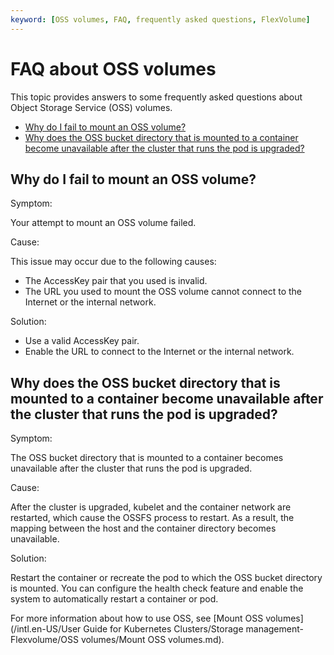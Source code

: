 ```yaml
---
keyword: [OSS volumes, FAQ, frequently asked questions, FlexVolume]
---
```


# FAQ about OSS volumes

This topic provides answers to some frequently asked questions about Object Storage Service \(OSS\) volumes.

-   [Why do I fail to mount an OSS volume?](#section_td0_7vk_92o)
-   [Why does the OSS bucket directory that is mounted to a container become unavailable after the cluster that runs the pod is upgraded?](#section_n33_3bc_3jb)

## Why do I fail to mount an OSS volume?

Symptom:

Your attempt to mount an OSS volume failed.

Cause:

This issue may occur due to the following causes:

-   The AccessKey pair that you used is invalid.
-   The URL you used to mount the OSS volume cannot connect to the Internet or the internal network.

Solution:

-   Use a valid AccessKey pair.
-   Enable the URL to connect to the Internet or the internal network.

## Why does the OSS bucket directory that is mounted to a container become unavailable after the cluster that runs the pod is upgraded?

Symptom:

The OSS bucket directory that is mounted to a container becomes unavailable after the cluster that runs the pod is upgraded.

Cause:

After the cluster is upgraded, kubelet and the container network are restarted, which cause the OSSFS process to restart. As a result, the mapping between the host and the container directory becomes unavailable.

Solution:

Restart the container or recreate the pod to which the OSS bucket directory is mounted. You can configure the health check feature and enable the system to automatically restart a container or pod.

For more information about how to use OSS, see [Mount OSS volumes](/intl.en-US/User Guide for Kubernetes Clusters/Storage management-Flexvolume/OSS volumes/Mount OSS volumes.md).


